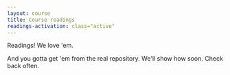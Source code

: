 ```yaml
---
layout: course
title: Course readings
readings-activation: class="active"
---
```

Readings! We love 'em.

And you gotta get 'em from the real repository. We'll show how soon. Check back often.
